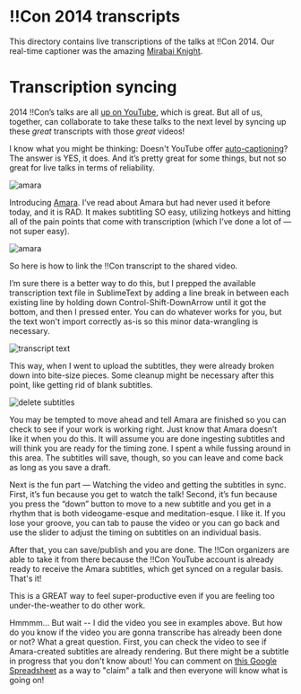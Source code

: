 # !!Con 2014 transcripts

This directory contains live transcriptions of the talks at !!Con
2014.  Our real-time captioner was the amazing [Mirabai
Knight](http://stenoknight.com/).

# Transcription syncing

2014 !!Con’s talks are all [up on YouTube](https://www.youtube.com/channel/UC2kxl-dcUYQQvTCuQtfuChQ), which is great. But all of us, together, can collaborate to take these talks to the next level by syncing up these *great* transcripts with those *great* videos!

I know what you might be thinking: Doesn't YouTube offer [auto-captioning](https://support.google.com/youtube/answer/3038280?hl=en)? The answer is YES, it does. And it’s pretty great for some things, but not so great for live talks in terms of reliability.

![amara](http://ablwr.github.io/images/bad_captions.png)

Introducing [Amara](https://amara.org). I’ve read about Amara but had never used it before today, and it is RAD. It makes subtitling SO easy, utilizing hotkeys and hitting all of the pain points that come with transcription (which I’ve done a lot of — not super easy).

![amara](http://ablwr.github.io/images/amara.png)

So here is how to link the !!Con transcript to the shared video.

I’m sure there is a better way to do this, but I prepped the available transcription text file in SublimeText by adding a line break in between each existing line by holding down Control-Shift-DownArrow until it got the bottom, and then I pressed enter. You can do whatever works for you, but the text won't import correctly as-is so this minor data-wrangling is necessary. 

![transcript text](http://ablwr.github.io/images/transcript.png)

This way, when I went to upload the subtitles, they were already broken down into bite-size pieces. Some cleanup might be necessary after this point, like getting rid of blank subtitles.

![delete subtitles](http://ablwr.github.io/images/delete_subtitle.png)

You may be tempted to move ahead and tell Amara are finished so you can check to see if your work is working right. Just know that Amara doesn’t like it when you do this. It will assume you are done ingesting subtitles and will think you are ready for the timing zone. I spent a while fussing around in this area. The subtitles will save, though, so you can leave and come back as long as you save a draft.

Next is the fun part — Watching the video and getting the subtitles in sync. First, it’s fun because you get to watch the talk! Second, it’s fun because you press the “down” button to move to a new subtitle and you get in a rhythm that is both videogame-esque and meditation-esque. I like it. If you lose your groove, you can tab to pause the video or you can go back and use the slider to adjust the timing on subtitles on an individual basis.

After that, you can save/publish and you are done. The !!Con organizers are able to take it from there because the !!Con YouTube account is already ready to receive the Amara subtitles, which get synced on a regular basis. That's it!

This is a GREAT way to feel super-productive even if you are feeling too under-the-weather to do other work.

Hmmmm... But wait -- I did the video you see in examples above. But how do you know if the video you are gonna transcribe has already been done or not? What a great question. First, you can check the video to see if Amara-created subtitles are already rendering. But there might be a subtitle in progress that you don't know about! You can comment on [this Google Spreadsheet](https://docs.google.com/spreadsheets/d/1MNZH-58vBXpVjzYHObV6vs1NSAK5QQ8v-g4wBEVdZqY/edit?usp=sharing) as a way to "claim" a talk and then everyone will know what is going on!
